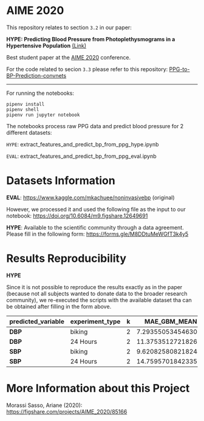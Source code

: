 # AIME 2020

This repository relates to section `3.2` in our paper:

**HYPE: Predicting Blood Pressure from Photoplethysmograms in a Hypertensive Population** [(Link)](https://link.springer.com/chapter/10.1007/978-3-030-59137-3_29)

Best student paper at the [AIME 2020](http://aime20.aimedicine.info/) conference.

For the code related to secion `3.3` please refer to this repository: [PPG-to-BP-Prediction-convnets](https://github.com/suparno89/PPG-to-BP-Prediction-convnets)

----
For running the notebooks:

```
pipenv install
pipenv shell
pipenv run jupyter notebook
```

The notebooks process raw PPG data and predict blood pressure for 2 different datasets:

`HYPE`: extract_features_and_predict_bp_from_ppg_hype.ipynb

`EVAL`: extract_features_and_predict_bp_from_ppg_eval.ipynb

# Datasets Information

**EVAL**: https://www.kaggle.com/mkachuee/noninvasivebp (original)

However, we processed it and used the following file as the input to our notebook: https://doi.org/10.6084/m9.figshare.12649691


**HYPE**: Available to the scientific community through a data agreement. Please fill in the following form: https://forms.gle/M8DDtuMeWGfT3k4y5

# Results Reproducibility

**HYPE**

Since it is not possible to reproduce the results exactly as in the paper (because not all subjects wanted to donate data to the broader research community), we re-executed the scripts with the available dataset tha can be obtained after filling in the form above.

| **predicted\_variable** | **experiment\_type** | **k** | **MAE\_GBM\_MEAN** | **MAE\_GBM\_STD**  | **MAE\_LGBM\_MEAN** | **MAE\_LGBM\_STD** | **MAE\_RF\_MEAN**  | **MAE\_RF\_STD**   | **MAE\_LR\_MEAN**  | **MAE\_LR\_STD**   | **MAE\_DUMMY\_MEAN** | **MAE\_DUMMY\_STD** |
| ----------------------- | -------------------- | ----- | ------------------ | ------------------ | ------------------- | ------------------ | ------------------ | ------------------ | ------------------ | ------------------ | -------------------- | ------------------- |
| **DBP**                 | biking               | 2     | 7.293550534546307  | 2.8787367096341656 | 7.391252334136137   | 2.3467447428642467 | 7.572409838935574  | 3.0155597414035578 | 6.991582016622066  | 3.1742611133636816 | 7.506030701754385    | 2.05878506653711    |
| **DBP**                 | 24 Hours             | 2     | 11.375351272182638 | 2.9669968480865307 | 11.172062920392026  | 2.96208558328551   | 11.147668536341357 | 2.640232169181638  | 11.85872946766777  | 2.802756600308569  | 11.806660613038815   | 3.5723128979166106  |
| **SBP**                 | biking               | 2     | 9.620825808218244  | 1.9173913973941197 | 9.513003095975233   | 0.7133487048013492 | 9.760416666666668  | 1.8843508958288824 | 10.692218932677363 | 3.2997889067182573 | 9.513003095975233    | 0.7133487048013492  |
| **SBP**                 | 24 Hours             | 2     | 14.759570184233535 | 3.93754088209812   | 15.134568974372126  | 4.188432981970437  | 15.612944756575374 | 4.225143474013567  | 15.660378259869423 | 4.60564118583747   | 15.435089876989352   | 4.161358479573512   |

# More Information about this Project

Morassi Sasso, Ariane (2020): https://figshare.com/projects/AIME_2020/85166
